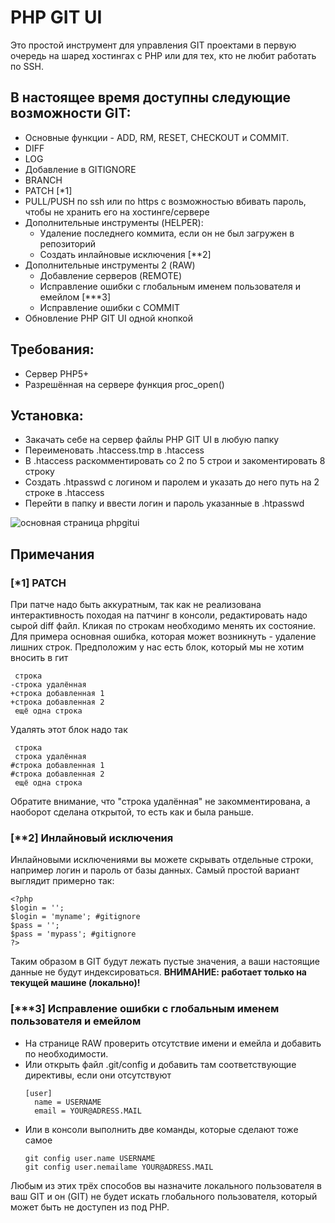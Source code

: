 # PHP GIT UI
Это простой инструмент для управления GIT проектами в первую очередь на шаред хостингах с PHP или для тех, кто не любит работать по SSH.

## В настоящее время доступны следующие возможности GIT:
- Основные функции - ADD, RM, RESET, CHECKOUT и COMMIT.
- DIFF
- LOG
- Добавление в GITIGNORE
- BRANCH
- PATCH [*1]
- PULL/PUSH по ssh или по https с возможностью вбивать пароль, чтобы не хранить его на хостинге/сервере
- Дополнительные инструменты (HELPER):
  - Удаление последнего коммита, если он не был загружен в репозиторий
  - Создать инлайновые исключения [**2]
- Дополнительные инструменты 2 (RAW)
  - Добавление серверов (REMOTE)
  - Исправление ошибки с глобальным именем пользователя и емейлом [***3] 
  - Исправление ошибки с COMMIT
- Обновление PHP GIT UI одной кнопкой

## Требования:
- Сервер PHP5+
- Разрешённая на сервере функция proc_open()

## Установка:
- Закачать себе на сервер файлы PHP GIT UI в любую папку
- Переименовать .htaccess.tmp в .htaccess
- В .htaccess раскомментировать со 2 по 5 строи и закоментировать 8 строку
- Создать .htpasswd с логином и паролем и указать до него путь на 2 строке в .htaccess
- Перейти в папку и ввести логин и пароль указанные в .htpasswd

![основная страница phpgitui](https://user-images.githubusercontent.com/11264786/46240019-32486380-c3b2-11e8-8640-dd6008744287.png)


## Примечания

### [*1] PATCH
При патче надо быть аккуратным, так как не реализована интерактивность походая на патчинг в консоли, редактировать надо сырой diff файл. Кликая по строкам необходимо менять их состояние. Для примера основная ошибка, которая может возникнуть - удаление лишних строк. Предположим у нас есть блок, который мы не хотим вносить в гит
```
 строка
-строка удалённая
+строка добавленная 1 
+строка добавленная 2
 ещё одна строка
```
Удалять этот блок надо так
```
 строка
 строка удалённая
#строка добавленная 1 
#строка добавленная 2
 ещё одна строка
```
Обратите внимание, что "строка удалённая" не закомментирована, а наоборот сделана открытой, то есть как и была раньше.

### [**2] Инлайновый исключения
Инлайновыми исключениями вы можете скрывать отдельные строки, например логин и пароль от базы данных. Самый простой вариант выглядит примерно так:
```
<?php
$login = '';
$login = 'myname'; #gitignore
$pass = '';
$pass = 'mypass'; #gitignore
?>
```
Таким образом в GIT будут лежать пустые значения, а ваши настоящие данные не будут индексироваться. **ВНИМАНИЕ: работает только на текущей машине (локально)!**

### [***3] Исправление ошибки с глобальным именем пользователя и емейлом
- На странице RAW проверить отсутствие имени и емейла и добавить по необходимости.
- Или открыть файл .git/config и добавить там соответствующие директивы, если они отсутствуют
  ```
  [user]
  	name = USERNAME
  	email = YOUR@ADRESS.MAIL
  ```
- Или в консоли выполнить две команды, которые сделают тоже самое
  ```
  git config user.name USERNAME
  git config user.nemailame YOUR@ADRESS.MAIL
  ```
Любым из этих трёх способов вы назначите локального пользователя в ваш GIT и он (GIT) не будет искать глобального пользователя, который может быть не доступен из под PHP.
